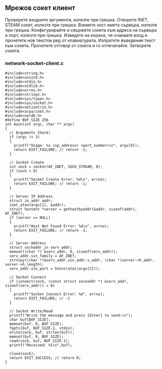## Мрежов сокет клиент

Проверете входните аргументи, излезте при грешка.
Отворете INET, STEAM сокет, излезте при грешка.
Вземете хост името сървъра, излезте при грешка.
Конфигурирайте и свържете сокета към адреса на сървъра и порт, излезте при грешка.
Изведете на екрана, че очаквате вход и прочетете нов текстов ред от клавиатурата.
Изпратете въведения текст към сокета.
Прочетете отговор от сокета и го отпечатайте.
Затворете сокета.

### network-socket-client.c
```
#include<string.h>
#include<unistd.h>
#include<stdio.h>
#include<stdlib.h>
#include<errno.h>
#include<strings.h>
#include<sys/types.h>
#include<sys/socket.h>
#include<netinet/in.h>
#include<arpa/inet.h>
#include<netdb.h>
#define BUF_SIZE 256
int main(int argc, char ** argv)
{
  // Arguments Check!
  if (argc != 3)
  {
    printf("Usage: %s <ip_address> <port_number>\n", argv[0]);
    return EXIT_FAILURE; // return -1;
  }

  // Socket Create
  int sock = socket(AF_INET, SOCK_STREAM, 0); 
  if (sock < 0)
  {
    printf("Socket Create Error: %d\n", errno);
    return EXIT_FAILURE; // return -1;
  }
  
  // Server IP Address
  struct in_addr addr;
  inet_aton(argv[1], &addr);
  struct hostent *server = gethostbyaddr(&addr, sizeof(addr), AF_INET);
  if (server == NULL)
  {
    printf("Host Not Found Error: %d\n", errno);
    return EXIT_FAILURE; // return -1;
  }
  
  // Server Address
  struct sockaddr_in serv_addr;
  memset((char *) &serv_addr, 0, sizeof(serv_addr));
  serv_addr.sin_family = AF_INET;
  strncpy((char *)&serv_addr.sin_addr.s_addr, (char *)server->h_addr, server->h_length);
  serv_addr.sin_port = htons(atoi(argv[2]));
  
  // Socket Connect
  if (connect(sock, (const struct sockaddr *) &serv_addr, sizeof(serv_addr)) < 0)
  {
    printf("Socket Connect Error: %d", errno);
    return EXIT_FAILURE; // -1
  }
  
  // Socket Write/Read
  printf("Write the message and press [Enter] to send:\n");
  char buf[BUF_SIZE];
  memset(buf, 0, BUF_SIZE);
  fgets(buf, BUF_SIZE-1, stdin);
  write(sock, buf, strlen(buf));
  memset(buf, 0, BUF_SIZE);
  read(sock, buf, BUF_SIZE-1);
  printf("Received: %s\n",buf);

  close(sock);
  return EXIT_SUCCESS; // return 0;
}
```
